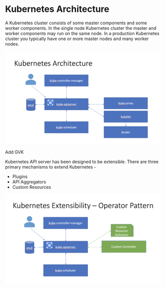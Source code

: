 # Kubernetes Architecture

A Kubernetes cluster consists of some master components and some worker components. 
In the single node Kubernetes cluster the master and worker components may run on the same node.
In a production Kubernetes cluster you typically have one or more master nodes and many worker nodes.

![Kubernetes Architecture](../images/kubernetes.png)

Add GVK

Kubernetes API server has been designed to be extensible. There are three primary mechanisms to extend Kubernetes - 
* Plugins
* API Aggregators
* Custom Resources


![Kubernetes Extensibility](../images/operator.png)
